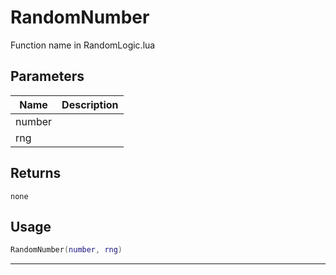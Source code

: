 # RandomNumber

Function name in RandomLogic.lua

## Parameters

| Name   | Description |
| ------ | ----------- |
| number |             |
| rng    |             |

## Returns

`none`

## Usage

```lua
RandomNumber(number, rng)
```

---
